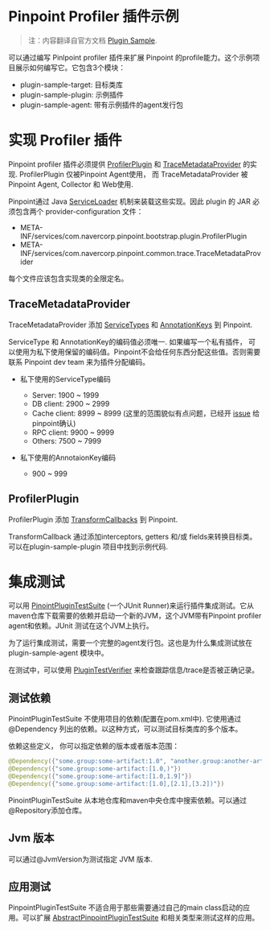 Pinpoint Profiler 插件示例
========================

> 注：内容翻译自官方文档 [Plugin Sample](https://github.com/naver/pinpoint-plugin-sample).

可以通过编写 Pinlpoint profiler 插件来扩展 Pinpoint 的profile能力。这个示例项目展示如何编写它。它包含3个模块：

- plugin-sample-target: 目标类库
- plugin-sample-plugin: 示例插件
- plugin-sample-agent: 带有示例插件的agent发行包

# 实现 Profiler 插件

Pinpoint profiler 插件必须提供 [ProfilerPlugin](https://github.com/naver/pinpoint/blob/master/bootstrap-core/src/main/java/com/navercorp/pinpoint/bootstrap/plugin/ProfilerPlugin.java) 和 [TraceMetadataProvider](https://github.com/naver/pinpoint/blob/master/commons/src/main/java/com/navercorp/pinpoint/common/trace/TraceMetadataProvider.java) 的实现. ProfilerPlugin 仅被Pinpoint Agent使用， 而 TraceMetadataProvider 被 Pinpoint Agent, Collector 和 Web使用.

Pinpoint通过 Java [ServiceLoader](https://docs.oracle.com/javase/6/docs/api/java/util/ServiceLoader.html) 机制来装载这些实现。因此 plugin 的 JAR 必须包含两个 provider-configuration 文件：

- META-INF/services/com.navercorp.pinpoint.bootstrap.plugin.ProfilerPlugin
- META-INF/services/com.navercorp.pinpoint.common.trace.TraceMetadataProvider

每个文件应该包含实现类的全限定名。

## TraceMetadataProvider

TraceMetadataProvider 添加 [ServiceTypes](https://github.com/naver/pinpoint/blob/master/commons/src/main/java/com/navercorp/pinpoint/common/trace/ServiceType.java) 和 [AnnotationKeys](https://github.com/naver/pinpoint/blob/master/commons/src/main/java/com/navercorp/pinpoint/common/trace/AnnotationKey.java) 到 Pinpoint.

ServiceType 和 AnnotationKey的编码值必须唯一. 如果编写一个私有插件， 可以使用为私下使用保留的编码值。Pinpoint不会给任何东西分配这些值。否则需要联系 Pinpoint dev team 来为插件分配编码。

- 私下使用的ServiceType编码

    - Server: 1900 ~ 1999
    - DB client: 2900 ~ 2999
    - Cache client: 8999 ~ 8999		(这里的范围貌似有点问题，已经开 [issue](https://github.com/naver/pinpoint-plugin-sample/issues/21) 给pinpoint确认)
    - RPC client: 9900 ~ 9999
    - Others: 7500 ~ 7999

- 私下使用的AnnotaionKey编码

	- 900 ~ 999

## ProfilerPlugin

ProfilerPlugin 添加 [TransformCallbacks](https://github.com/naver/pinpoint/blob/master/bootstrap-core/src/main/java/com/navercorp/pinpoint/bootstrap/instrument/transformer/TransformCallback.java) 到 Pinpoint.

TransformCallback 通过添加interceptors, getters 和/或 fields来转换目标类。可以在plugin-sample-plugin 项目中找到示例代码.

# 集成测试

可以用 [PinointPluginTestSuite](https://github.com/naver/pinpoint/blob/master/test/src/main/java/com/navercorp/pinpoint/test/plugin/PinpointPluginTestSuite.java) (一个JUnit Runner)来运行插件集成测试。它从maven仓库下载需要的依赖并启动一个新的JVM，这个JVM带有Pinpoint profiler agent和依赖。JUnit 测试在这个JVM上执行。

为了运行集成测试，需要一个完整的agent发行包。这也是为什么集成测试放在 plugin-sample-agent 模块中。

在测试中，可以使用 [PluginTestVerifier](https://github.com/naver/pinpoint/blob/master/bootstrap-core/src/main/java/com/navercorp/pinpoint/bootstrap/plugin/test/PluginTestVerifier.java) 来检查跟踪信息/trace是否被正确记录。

## 测试依赖

PinointPluginTestSuite 不使用项目的依赖(配置在pom.xml中). 它使用通过 @Dependency 列出的依赖。以这种方式，可以测试目标类库的多个版本。

依赖这些定义， 你可以指定依赖的版本或者版本范围：

```java
@Dependency({"some.group:some-artifact:1.0", "another.group:another-artifact:2.1-RELEASE"})
@Dependency({"some.group:some-artifact:[1.0,)"})
@Dependency({"some.group:some-artifact:[1.0,1.9]"})
@Dependency({"some.group:some-artifact:[1.0],[2.1],[3.2])"})
```

PinointPluginTestSuite 从本地仓库和maven中央仓库中搜索依赖。可以通过@Repository添加仓库。

## Jvm 版本

可以通过@JvmVersion为测试指定 JVM 版本.

## 应用测试

PinpointPluginTestSuite 不适合用于那些需要通过自己的main class启动的应用。可以扩展 [AbstractPinpointPluginTestSuite](https://github.com/naver/pinpoint/blob/master/test/src/main/java/com/navercorp/pinpoint/test/plugin/AbstractPinpointPluginTestSuite.java) 和相关类型来测试这样的应用。




